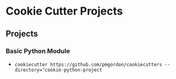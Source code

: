 # Cookie Cutter Projects

## Projects
### Basic Python Module
* `cookiecutter https://github.com/pmgordon/cookiecutters --directory="cookie-python-project`
